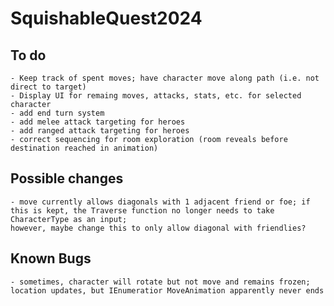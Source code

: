 # SquishableQuest2024

## To do
	- Keep track of spent moves; have character move along path (i.e. not direct to target)
	- Display UI for remaing moves, attacks, stats, etc. for selected character
	- add end turn system
	- add melee attack targeting for heroes
	- add ranged attack targeting for heroes
	- correct sequencing for room exploration (room reveals before destination reached in animation)

## Possible changes
	- move currently allows diagonals with 1 adjacent friend or foe; if this is kept, the Traverse function no longer needs to take CharacterType as an input; 
	however, maybe change this to only allow diagonal with friendlies?

## Known Bugs
	- sometimes, character will rotate but not move and remains frozen; location updates, but IEnumeratior MoveAnimation apparently never ends